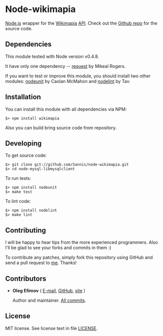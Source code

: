 Node-wikimapia
=========================

[Node.js] wrapper for the [Wikimapia] [API].
Check out the [Github repo] for the source code.  

[Node.js]: http://nodejs.org
[Wikimapia]: http://wikimapia.org
[API]: http://wikimapia.org/api
[Github repo]: https://github.com/Sannis/node-mysql-libmysqlclient


Dependencies
------------

This module tested with Node version v0.4.8.

It have only one dependency -- [request] by Mikeal Rogers.

If you want to test or improve this module, you should install two other modules:
[nodeunit] by Caolan McMahon and [nodelint] by Tav.

[request]: https://github.com/mikeal/request
[nodeunit]: https://github.com/caolan/nodeunit
[nodelint]: https://github.com/tav/nodelint


Installation
------------

You can install this module with all dependencies via NPM:

    $> npm install wikimapia

Also you can build bring source code from repository.


Developing
----------

To get source code:

    $> git clone git://github.com/Sannis/node-wikimapia.git
    $> cd node-mysql-libmysqlclient

To run tests:

    $> npm install nodeunit
    $> make test

To lint code:

    $> npm install nodelint
    $> make lint


Contributing
------------

I will be happy to hear tips from the more experienced programmers.
Also I'll be glad to see your forks and commits in them :)

To contribute any patches, simply fork this repository using GitHub
and send a pull request to [me](https://github.com/Sannis). Thanks!


Contributors
------------

* **Oleg Efimov** ( [E-mail](mailto:efimovov@gmail.com), [GitHub](https://github.com/Sannis), [site](http://sannis.ru) \)

  Author and maintainer.
  [All commits](https://github.com/Sannis/node-wikimapia/commits/master?author=Sannis).


License
-------

MIT license. See license text in file [LICENSE](https://github.com/Sannis/node-wikimapia/blob/master/LICENSE).

